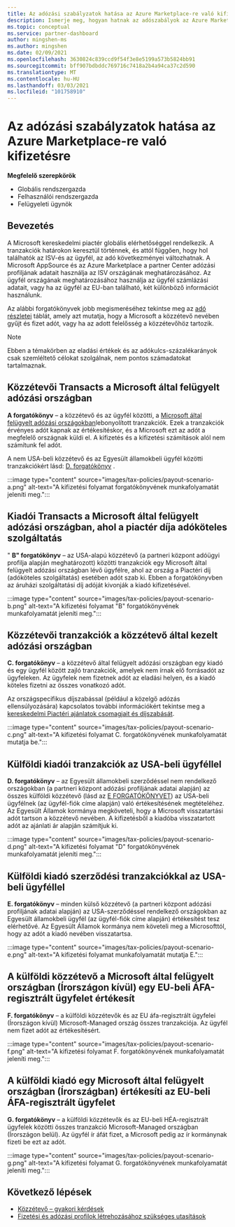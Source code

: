 ```yaml
---
title: Az adózási szabályzatok hatása az Azure Marketplace-re való kifizetésre
description: Ismerje meg, hogyan hatnak az adószabályok az Azure Marketplace-re való kifizetésre.
ms.topic: conceptual
ms.service: partner-dashboard
author: mingshen-ms
ms.author: mingshen
ms.date: 02/09/2021
ms.openlocfilehash: 3630824c839ccd9f54f3e8e5199a573b5824bb91
ms.sourcegitcommit: bff907bdbddc769716c7418a2b4a94ca37c2d590
ms.translationtype: MT
ms.contentlocale: hu-HU
ms.lasthandoff: 03/03/2021
ms.locfileid: "101758910"
---
```

# <a name="how-tax-policies-affect-payout-for-azure-marketplace"></a>Az adózási szabályzatok hatása az Azure Marketplace-re való kifizetésre

**Megfelelő szerepkörök**
-    Globális rendszergazda
-    Felhasználói rendszergazda
-    Felügyeleti ügynök

## <a name="introduction"></a>Bevezetés

A Microsoft kereskedelmi piactér globális elérhetőséggel rendelkezik. A tranzakciók határokon keresztül történnek, és attól függően, hogy hol találhatók az ISV-és az ügyfél, az adó következményei változhatnak. A Microsoft AppSource és az Azure Marketplace a partner Center adózási profiljának adatait használja az ISV országának meghatározásához. Az ügyfél országának meghatározásához használja az ügyfél számlázási adatait, vagy ha az ügyfél az EU-ban található, két különböző információt használunk.

Az alábbi forgatókönyvek jobb megismeréséhez tekintse meg az [adó részletei](tax-details-marketplace.md) táblát, amely azt mutatja, hogy a Microsoft a közzétevő nevében gyűjt és fizet adót, vagy ha az adott felelősség a közzétevőhöz tartozik.

> [!NOTE]
> Ebben a témakörben az eladási értékek és az adókulcs-százalékarányok csak szemléltető célokat szolgálnak, nem pontos számadatokat tartalmaznak.

## <a name="publisher-transacts-in-microsoft-managed-tax-country"></a>Közzétevői Transacts a Microsoft által felügyelt adózási országban

**A forgatókönyv** – a közzétevő és az ügyfél közötti, a [Microsoft által felügyelt adózási országokban](tax-details-marketplace.md#microsoft-managed-countries)lebonyolított tranzakciók. Ezek a tranzakciók érvényes adót kapnak az értékesítéskor, és a Microsoft ezt az adót a megfelelő országnak küldi el. A kifizetés és a kifizetési számítások alól nem számítunk fel adót.

A nem USA-beli közzétevő és az Egyesült államokbeli ügyfél közötti tranzakciókért lásd: [D. forgatókönyv](#foreign-publisher-transacts-with-us-customer) .

:::image type="content" source="images/tax-policies/payout-scenario-a.png" alt-text="A kifizetési folyamat forgatókönyvének munkafolyamatát jeleníti meg.":::

## <a name="publisher-transacts-in-microsoft-managed-tax-country-where-marketplace-fee-is-taxable-service"></a>Kiadói Transacts a Microsoft által felügyelt adózási országban, ahol a piactér díja adóköteles szolgáltatás

" **B" forgatókönyv** – az USA-alapú közzétevő (a partneri központ adóügyi profilja alapján meghatározott) közötti tranzakciók egy Microsoft által felügyelt adózási országban lévő ügyfélre, ahol az ország a Piactéri díj (adóköteles szolgáltatás) esetében adót szab ki. Ebben a forgatókönyvben az áruházi szolgáltatási díj adóját kivonják a kiadó kifizetésével.

:::image type="content" source="images/tax-policies/payout-scenario-b.png" alt-text="A kifizetési folyamat &quot;B&quot; forgatókönyvének munkafolyamatát jeleníti meg.":::

## <a name="publisher-transacts-in-publisher-managed-tax-country"></a>Közzétevői tranzakciók a közzétevő által kezelt adózási országban

**C. forgatókönyv** – a közzétevő által felügyelt adózási országban egy kiadó és egy ügyfél között zajló tranzakciók, amelyek nem írnak elő forrásadót az ügyfeleken. Az ügyfelek nem fizetnek adót az eladási helyen, és a kiadó köteles fizetni az összes vonatkozó adót.

Az országspecifikus díjszabással (például a közelgő adózás ellensúlyozására) kapcsolatos további információkért tekintse meg a [kereskedelmi Piactéri ajánlatok csomagjait és díjszabását](https://docs.microsoft.com/azure/marketplace/plans-pricing#custom-prices).

:::image type="content" source="images/tax-policies/payout-scenario-c.png" alt-text="A kifizetési folyamat C. forgatókönyvének munkafolyamatát mutatja be.":::

## <a name="foreign-publisher-transacts-with-us-customer"></a>Külföldi kiadói tranzakciók az USA-beli ügyféllel

**D. forgatókönyv** – az Egyesült államokbeli szerződéssel nem rendelkező országokban (a partneri központ adózási profiljának adatai alapján) az összes külföldi közzétevő (lásd az [E FORGATÓKÖNYVET](#foreign-publisher-with-a-treaty-transacts-with-us-customer)) az USA-beli ügyfélnek (az ügyfél-fiók címe alapján) való értékesítésének megtételéhez. Az Egyesült Államok kormánya megköveteli, hogy a Microsoft visszatartási adót tartson a közzétevő nevében. A kifizetésből a kiadóba visszatartott adót az ajánlati ár alapján számítjuk ki.

:::image type="content" source="images/tax-policies/payout-scenario-d.png" alt-text="A kifizetési folyamat &quot;D&quot; forgatókönyvének munkafolyamatát jeleníti meg.":::

## <a name="foreign-publisher-with-a-treaty-transacts-with-us-customer"></a>Külföldi kiadó szerződési tranzakciókkal az USA-beli ügyféllel

**E. forgatókönyv** – minden külső közzétevő (a partneri központ adózási profiljának adatai alapján) az USA-szerződéssel rendelkező országokban az Egyesült államokbeli ügyfél (az ügyfél-fiók címe alapján) értékesítést tesz elérhetővé. Az Egyesült Államok kormánya nem követeli meg a Microsofttól, hogy az adót a kiadó nevében visszatartsa.

:::image type="content" source="images/tax-policies/payout-scenario-e.png" alt-text="A kifizetési folyamat munkafolyamatát mutatja E.":::

## <a name="foreign-publisher-sells-to-an-eu-vat-registered-customer-in-a-microsoft-managed-country-outside-ireland"></a>A külföldi közzétevő a Microsoft által felügyelt országban (Írországon kívül) egy EU-beli ÁFA-regisztrált ügyfelet értékesít

**F. forgatókönyv** – a külföldi közzétevők és az EU áfa-regisztrált ügyfelei (Írországon kívül) Microsoft-Managed ország összes tranzakciója. Az ügyfél nem fizet adót az értékesítésért.

:::image type="content" source="images/tax-policies/payout-scenario-f.png" alt-text="A kifizetési folyamat F. forgatókönyvének munkafolyamatát jeleníti meg.":::

## <a name="foreign-publisher-sells-to-an-eu-vat-registered-customer-in-a-microsoft-managed-country-in-ireland"></a>A külföldi kiadó egy Microsoft által felügyelt országban (Írországban) értékesíti az EU-beli ÁFA-regisztrált ügyfelet

**G. forgatókönyv** – a külföldi közzétevők és az EU-beli HÉA-regisztrált ügyfelek közötti összes tranzakció Microsoft-Managed országban (Írországon belül). Az ügyfél ír áfát fizet, a Microsoft pedig az ír kormánynak fizeti be ezt az adót.

:::image type="content" source="images/tax-policies/payout-scenario-g.png" alt-text="A kifizetési folyamat G. forgatókönyvének munkafolyamatát jeleníti meg.":::

## <a name="next-steps"></a>Következő lépések

- [Közzétevő – gyakori kérdések](https://docs.microsoft.com/azure/marketplace/marketplace-faq-publisher-guide)
- [Fizetési és adózási profilok létrehozásához szükséges utasítások](https://docs.microsoft.com/partner-center/set-up-your-payout-account?context=/azure/marketplace/context/context#create-a-payment-profile)
